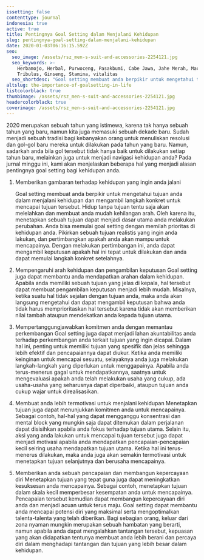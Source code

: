 ```yaml
---
issetting: false
contenttype: journal
indonesia: true
active: true
title: Pentingnya Goal Setting dalam Menjalani Kehidupan
slug: pentingnya-goal-setting-dalam-menjalani-kehidupan
date: 2020-01-03T06:16:15.592Z
seo:
  seo_image: /assets/rsz_men-s-suit-and-accessories-2254121.jpg
  seo_keywords: >-
    Herbamojo, Herbal, Purwoceng, Pasakbumi, Cabe Jawa, Jahe Merah, Maca,
    Tribulus, Ginseng, Stamina, vitalitas
  seo_shortdesc: "Goal setting membuat anda berpikir untuk mengetahui tujuan anda dalam menjalani kehidupan dan mengambil langkah konkret untuk mencapai tujuan tersebut. Hidup tanpa tujuan tentu saja akan melelahkan dan membuat anda mudah kehilangan arah. Oleh karena itu, menetapkan sebuah tujuan dapat menjadi dasar utama anda melakukan perubahan. \tAnda bisa memulai goal setting dengan memilah prioritas di kehidupan anda. Pikirkan sebuah tujuan realistis yang ingin anda lakukan, dan pertimbangkan apakah anda akan mampu untuk mencapainya. Dengan melakukan pertimbangan ini, anda dapat mengambil keputusan apakah hal ini tepat untuk dilakukan dan anda dapat memulai langkah konkret setelahnya."
altslug: the-importance-of-goalsetting-in-life
listcolorblack: true
thumbimage: /assets/rsz_men-s-suit-and-accessories-2254121.jpg
headercolorblack: true
coverimage: /assets/rsz_men-s-suit-and-accessories-2254121.jpg
---
```

2020 merupakan sebuah tahun yang istimewa, karena tak hanya sebuah tahun yang baru, namun kita juga memasuki sebuah dekade baru. Sudah menjadi sebuah tradisi bagi kebanyakan orang untuk menuliskan resolusi dan gol-gol baru mereka untuk dilakukan pada tahun yang baru. Namun, sadarkah anda bila gol tersebut tidak hanya baik untuk dilakukan setiap tahun baru, melainkan juga untuk menjadi navigasi kehidupan anda? Pada jurnal minggu ini, kami akan menjelaskan beberapa hal yang menjadi alasan pentingnya goal setting bagi kehidupan anda.

1. Memberikan gambaran terhadap kehidupan yang ingin anda jalani

	Goal setting membuat anda berpikir untuk mengetahui tujuan anda dalam menjalani kehidupan dan mengambil langkah konkret untuk mencapai tujuan tersebut. Hidup tanpa tujuan tentu saja akan melelahkan dan membuat anda mudah kehilangan arah. Oleh karena itu, menetapkan sebuah tujuan dapat menjadi dasar utama anda melakukan perubahan.
	Anda bisa memulai goal setting dengan memilah prioritas di kehidupan anda. Pikirkan sebuah tujuan realistis yang ingin anda lakukan, dan pertimbangkan apakah anda akan mampu untuk mencapainya. Dengan melakukan pertimbangan ini, anda dapat mengambil keputusan apakah hal ini tepat untuk dilakukan dan anda dapat memulai langkah konkret setelahnya.

2. Mempengaruhi arah kehidupan dan pengambilan keputusan
	Goal setting juga dapat membantu anda mendapatkan arahan dalam kehidupan. Apabila anda memiliki sebuah tujuan yang jelas di kepala, hal tersebut dapat membuat pengambilan keputusan menjadi lebih mudah. Misalnya, ketika suatu hal tidak sejalan dengan tujuan anda, maka anda akan langsung mengetahui dan dapat mengambil keputusan bahwa anda tidak harus memprioritaskan hal tersebut karena tidak akan memberikan nilai tambah ataupun mendekatkan anda kepada tujuan utama.

3. Mempertanggungjawabkan komitmen anda dengan memantau perkembangan
	Goal setting juga dapat menjadi lahan akuntabilitas anda terhadap perkembangan anda terkait tujuan yang ingin dicapai. Dalam hal ini, penting untuk memiliki tujuan yang spesifik dan jelas sehingga lebih efektif dan pencapaiannya dapat diukur.
	Ketika anda memiliki keinginan untuk mencapai sesuatu, selayaknya anda juga melakukan langkah-langkah yang diperlukan untuk menggapainya. Apabila anda terus-menerus gagal untuk mendapatkannya, saatnya untuk mengevaluasi apakah anda telah melakukan usaha yang cukup, ada usaha-usaha yang seharusnya dapat diperbaiki, ataupun tujuan anda cukup wajar untuk direalisasikan.
	
4. Membuat anda lebih termotivasi untuk menjalani kehidupan
	Menetapkan tujuan juga dapat menunjukkan komitmen anda untuk mencapainya. Sebagai contoh, hal-hal yang dapat mengganggu konsentrasi dan mental block yang mungkin saja dapat ditemukan dalam perjalanan dapat disisihkan apabila anda fokus terhadap tujuan utama. Selain itu, aksi yang anda lakukan untuk mencapai tujuan tersebut juga dapat menjadi motivasi apabila anda mendapatkan pencapaian-pencapaian kecil seiring usaha mendapatkan tujuan utama. Ketika hal ini terus-menerus dilakukan, maka anda juga akan semakin termotivasi untuk menetapkan tujuan selanjutnya dan berusaha mencapainya.

5. Memberikan anda sebuah pencapaian dan membangun kepercayaan diri
	Menetapkan tujuan yang tepat guna juga dapat meningkatkan kesuksesan anda mencapainya. Sebagai contoh, menetapkan tujuan dalam skala kecil memperbesar kesempatan anda untuk mencapainya. Pencapaian tersebut kemudian dapat membangun kepercayaan diri anda dan menjadi acuan untuk terus maju. Goal setting dapat membantu anda mencapai potensi diri yang maksimal serta mengoptimalkan talenta-talenta yang telah diberikan. Bagi sebagian orang, keluar dari zona nyaman mungkin merupakan sebuah hambatan yang berarti, namun apabila anda dapat mengalahkan tantangan tersebut, kepuasan yang akan didapatkan tentunya membuat anda lebih berani dan percaya diri dalam menghadapi tantangan dan tujuan yang lebih besar dalam kehidupan.
